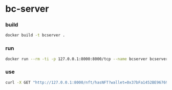 # bc-server

### build
```bash
docker build -t bcserver .
```

### run
```bash
docker run --rm -ti -p 127.0.0.1:8000:8000/tcp --name bcserver bcserver
```

### use
```bash
curl -X GET "http://127.0.0.1:8000/nft/hasNFT?wallet=0x37bFa1452BE9676992027Ac4172a7d1141335B5b&nftId=4"
```